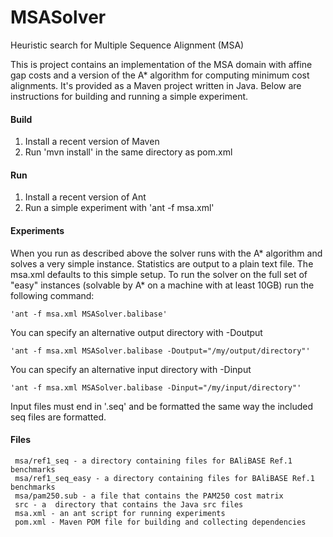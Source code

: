MSASolver
=========

Heuristic search for Multiple Sequence Alignment (MSA)

This is project contains an implementation of the MSA domain with
affine gap costs and a version of the A* algorithm for computing
minimum cost alignments.  It's provided as a Maven project written in
Java.  Below are instructions for building and running a simple
experiment.

#### Build

1. Install a recent version of Maven
2. Run 'mvn install' in the same directory as pom.xml

#### Run

1. Install a recent version of Ant
2. Run a simple experiment with 'ant -f msa.xml'

#### Experiments

When you run as described above the solver runs with the A* algorithm
and solves a very simple instance.  Statistics are output to a
plain text file.  The msa.xml defaults to this simple setup.  To run
the solver on the full set of "easy" instances (solvable by A* on a
machine with at least 10GB) run the following command:

    'ant -f msa.xml MSASolver.balibase'

You can specify an alternative output directory with -Doutput

    'ant -f msa.xml MSASolver.balibase -Doutput="/my/output/directory"'

You can specify an alternative input directory with -Dinput

    'ant -f msa.xml MSASolver.balibase -Dinput="/my/input/directory"'

Input files must end in '.seq' and be formatted the same way the
included seq files are formatted.

#### Files

     msa/ref1_seq - a directory containing files for BAliBASE Ref.1 benchmarks  
     msa/ref1_seq_easy - a directory containing files for BAliBASE Ref.1 benchmarks  
     msa/pam250.sub - a file that contains the PAM250 cost matrix  
     src - a  directory that contains the Java src files  
     msa.xml - an ant script for running experiments  
     pom.xml - Maven POM file for building and collecting dependencies  